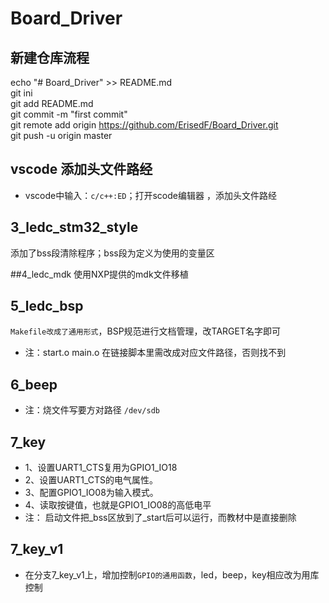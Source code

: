 # Board_Driver
## 新建仓库流程
echo "# Board_Driver" >> README.md<br>
git ini<br>
git add README.md<br>
git commit -m "first commit"<br>
git remote add origin https://github.com/ErisedF/Board_Driver.git<br>
git push -u origin master<br>

## vscode 添加头文件路经
* vscode中输入：`c/c++:ED`；打开scode编辑器 ，添加头文件路经

## 3_ledc_stm32_style
添加了bss段清除程序；bss段为定义为使用的变量区<br>

##4_ledc_mdk
使用NXP提供的mdk文件移植


## 5_ledc_bsp
`Makefile改成了通用形式`，BSP规范进行文档管理，改TARGET名字即可<br>
* 注：start.o main.o 在链接脚本里需改成对应文件路径，否则找不到<br>

## 6_beep
* 注：烧文件写要方对路径  `/dev/sdb`

## 7_key
* 1、设置UART1_CTS复用为GPIO1_IO18
* 2、设置UART1_CTS的电气属性。
* 3、配置GPIO1_IO08为输入模式。
* 4、读取按键值，也就是GPIO1_IO08的高低电平
* 注： 启动文件把_bss区放到了_start后可以运行，而教材中是直接删除
## 7_key_v1
* 在分支7_key_v1上，增加控制`GPIO的通用函数`，led，beep，key相应改为用库控制

